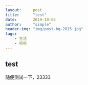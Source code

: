 ```yaml
---
layout:     post
title:      "test"
date:       2019-10-03
author:     "simple"
header-img: "img/post-bg-2015.jpg"
tags:
    - 生活
    - 哈哈
---
```



## test

随便测试一下，23333
